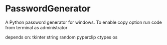 # PasswordGenerator
A Python password generator for windows. 
To enable copy option run code from terminal as administrator

depends on:
tkinter
string
random
pyperclip
ctypes
os
